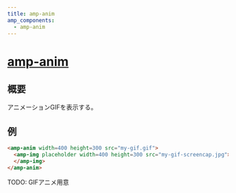 ```yaml
---
title: amp-anim
amp_components:
  - amp-anim
---
```


# [amp-anim](https://www.ampproject.org/docs/reference/extended/amp-anim.html)

## 概要

アニメーションGIFを表示する。

## 例

```html
<amp-anim width=400 height=300 src="my-gif.gif">
  <amp-img placeholder width=400 height=300 src="my-gif-screencap.jpg">
  </amp-img>
</amp-anim>
```

TODO: GIFアニメ用意
